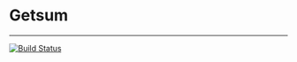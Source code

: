 # Getsum
---
[![Build Status](https://travis-ci.org/JordanAdams/getsum.svg?branch=master)](https://travis-ci.org/JordanAdams/getsum)